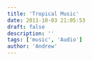 ```yaml
---
title: 'Tropical Music'
date: 2011-10-03 21:05:53
draft: false
description: ''
tags: ['music', 'Audio']
author: 'Andrew'
---
```

